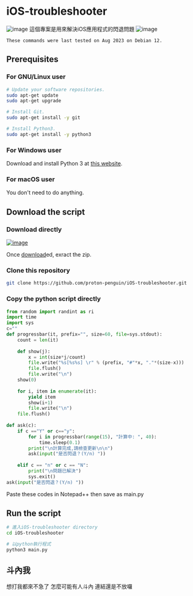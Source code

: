 # iOS-troubleshooter
![image](https://github.com/proton-penguin/iOS-troubleshooter/assets/142492829/d49112e6-2ee3-4adf-a7fe-54b0538e41fd)
這個專案是用來解決iOS應用程式的閃退問題
![image](https://github.com/proton-penguin/iOS-troubleshooter/assets/142492829/543c0a87-a5b4-4017-9975-78c0db42b856)

` These commands were last tested on Aug 2023 on Debian 12. `

## Prerequisites
### For GNU/Linux user
```bash
# Update your software repositories.
sudo apt-get update
sudo apt-get upgrade

# Install Git.
sudo apt-get install -y git

# Install Python3.
sudo apt-get install -y python3
```

### For Windows user
Download and install Python 3 at [this website](https://www.python.org/downloads/).

### For macOS user
You don't need to do anything.


## Download the script

### Download directly
[![image](https://github.com/proton-penguin/iOS-troubleshooter/assets/142492829/31b3595b-36cc-4e4d-923b-c7ce396aca44)](https://github.com/proton-penguin/iOS-troubleshooter/archive/refs/heads/main.zip)

Once [download](https://github.com/proton-penguin/iOS-troubleshooter/archive/refs/heads/main.zip)ed, exract the zip.

### Clone this repository
```bash
git clone https://github.com/proton-penguin/iOS-troubleshooter.git
```



### Copy the python script directly
```python
from random import randint as ri
import time
import sys
c=""
def progressbar(it, prefix="", size=60, file=sys.stdout):
    count = len(it)
    
    def show(j):
        x = int(size*j/count)
        file.write("%s[%s%s] \r" % (prefix, "#"*x, "."*(size-x)))
        file.flush()
        file.write("\n")
    show(0)
    
    for i, item in enumerate(it):
        yield item
        show(i+1)
        file.write("\n")
    file.flush()
    
def ask(c):
	if c =="Y" or c=="y":
		for i in progressbar(range(15), "計算中: ", 40):
			time.sleep(0.1)
		print("\n計算完成,請檢查更新\n\n")
		ask(input("是否閃退？(Y/n) "))
        
	elif c == "n" or c == "N":
		print("\n問題已解決")
		sys.exit()
ask(input("是否閃退？(Y/n) "))
```
Paste these codes in Notepad++ then save as main.py

## Run the script

```bash
# 進入iOS-troubleshooter directory
cd iOS-troubleshooter
```

```bash
# 以python執行程式
python3 main.py
```



## 斗內我
想打我都來不急了
怎麼可能有人斗內
連結還是不放囉
